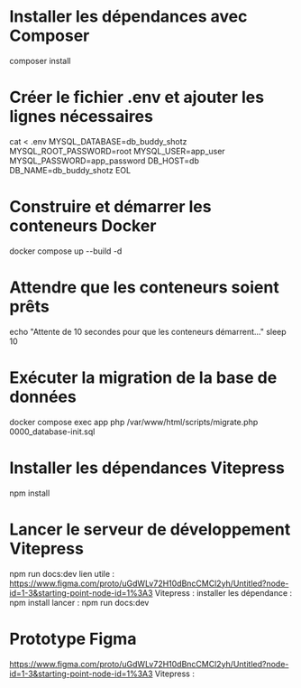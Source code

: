 # Installer les dépendances avec Composer
composer install

# Créer le fichier .env et ajouter les lignes nécessaires
cat <<EOL > .env
MYSQL_DATABASE=db_buddy_shotz
MYSQL_ROOT_PASSWORD=root
MYSQL_USER=app_user
MYSQL_PASSWORD=app_password
DB_HOST=db
DB_NAME=db_buddy_shotz
EOL

# Construire et démarrer les conteneurs Docker
docker compose up --build -d

# Attendre que les conteneurs soient prêts
echo "Attente de 10 secondes pour que les conteneurs démarrent..."
sleep 10

# Exécuter la migration de la base de données
docker compose exec app php /var/www/html/scripts/migrate.php 0000_database-init.sql

# Installer les dépendances Vitepress
npm install
# Lancer le serveur de développement Vitepress
npm run docs:dev
 lien utile : https://www.figma.com/proto/uGdWLv72H10dBncCMCl2yh/Untitled?node-id=1-3&starting-point-node-id=1%3A3
Vitepress : 
installer les dépendance  : npm install 
lancer : npm run docs:dev

# Prototype Figma
https://www.figma.com/proto/uGdWLv72H10dBncCMCl2yh/Untitled?node-id=1-3&starting-point-node-id=1%3A3
Vitepress : 

